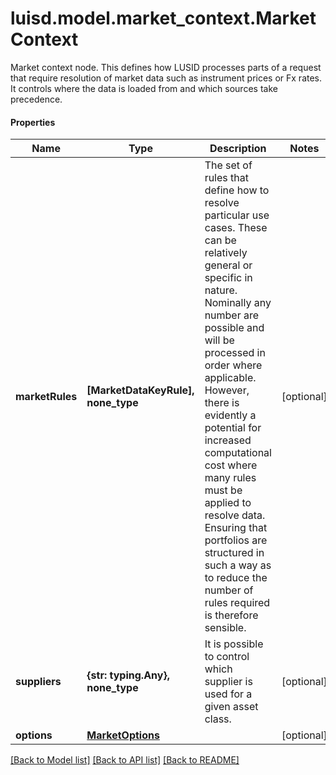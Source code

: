 # luisd.model.market_context.MarketContext

Market context node. This defines how LUSID processes parts of a request that require resolution of market data such as instrument prices or  Fx rates. It controls where the data is loaded from and which sources take precedence.

#### Properties
Name | Type | Description | Notes
------------ | ------------- | ------------- | -------------
**marketRules** | **[MarketDataKeyRule], none_type** | The set of rules that define how to resolve particular use cases. These can be relatively general or specific in nature.  Nominally any number are possible and will be processed in order where applicable. However, there is evidently a potential  for increased computational cost where many rules must be applied to resolve data. Ensuring that portfolios are structured in  such a way as to reduce the number of rules required is therefore sensible. | [optional] 
**suppliers** | **{str: typing.Any}, none_type** | It is possible to control which supplier is used for a given asset class. | [optional] 
**options** | [**MarketOptions**](MarketOptions.md) |  | [optional] 

[[Back to Model list]](../../README.md#documentation-for-models) [[Back to API list]](../../README.md#documentation-for-api-endpoints) [[Back to README]](../../README.md)

